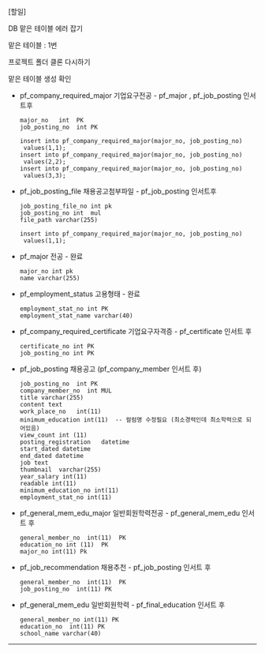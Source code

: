 [할일]

DB 맡은 테이블 에러 잡기

맡은 테이블 : 1번



프로젝트 폴더 클론 다시하기

맡은 테이블 생성 확인

- pf_company_required_major 기업요구전공  - pf_major , pf_job_posting 인서트후 

  ```
  major_no   int  PK
  job_posting_no  int PK
  
  insert into pf_company_required_major(major_no, job_posting_no) 
   values(1,1);
  insert into pf_company_required_major(major_no, job_posting_no) 
   values(2,2); 
  insert into pf_company_required_major(major_no, job_posting_no) 
   values(3,3); 
  ```

  

- pf_job_posting_file 채용공고첨부파일 - pf_job_posting 인서트후

  ```
  job_posting_file_no int pk
  job_posting_no int  mul
  file_path varchar(255)
  
  insert into pf_company_required_major(major_no, job_posting_no) 
   values(1,1);
  ```



- pf_major 전공  - 완료

  ```
  major_no int pk
  name varchar(255) 
  ```

  

- pf_employment_status 고용형태  - 완료

  ```
  employment_stat_no int PK
  employment_stat_name varchar(40)
  ```

  

- pf_company_required_certificate 기업요구자격증 - pf_certificate 인서트 후

  ```
  certificate_no int PK
  job_posting_no int PK
  ```

  

- pf_job_posting 채용공고 (pf_company_member 인서트 후)

  ```
  job_posting_no  int PK
  company_member_no  int MUL
  title varchar(255)  
  content text 
  work_place_no   int(11)
  minimum_education int(11)  -- 컬럼명 수정필요 (최소경력인데 최소학력으로 되어있음)
  view_count int (11)
  posting_registration   datetime
  start_dated datetime
  end_dated datetime
  job text
  thumbnail  varchar(255)
  year_salary int(11)
  readable int(11)
  minimum_education_no int(11)
  employment_stat_no int(11)
  
  ```

  

- pf_general_mem_edu_major 일반회원학력전공 - pf_general_mem_edu 인서트 후

  ```  
  general_member_no  int(11)  PK
  education_no int (11)  PK
  major_no int(11) Pk
  ```

  

- pf_job_recommendation 채용추천  - pf_job_posting 인서트 후

  ```
  general_member_no  int(11)  PK
  job_posting_no  int(11) PK
  ```

  

- pf_general_mem_edu 일반회원학력 - pf_final_education 인서트 후

  ```
  general_member_no int(11) PK
  education_no  int(11) PK
  school_name varchar(40) 
  ```

  

---



